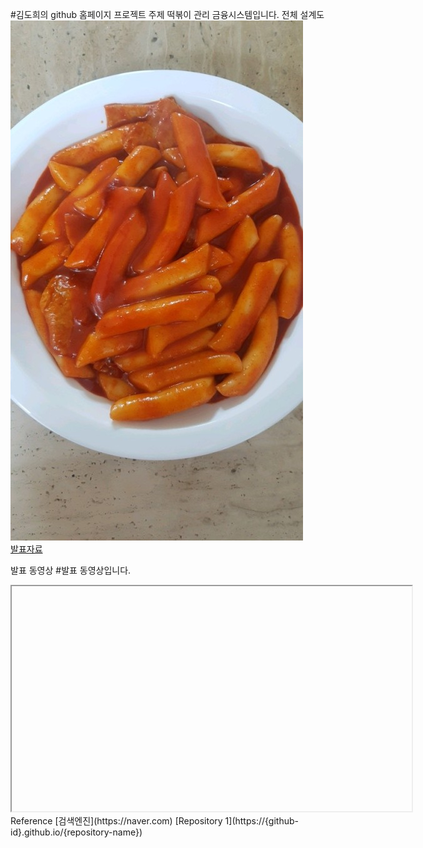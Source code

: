 
#김도희의 github 홈페이지
프로젝트 주제
떡볶이 관리 금융시스템입니다.
전체 설계도
<img src="number1.jpg"/><br>
[발표자료](/number2.pdf)<br>

발표 동영상
#발표 동영상입니다.
<iframe id="ytplayer" type="text/html" width="640" height="360" src=""></iframe>
Reference
[검색엔진](https://naver.com)
[Repository 1](https://{github-id}.github.io/{repository-name}) 
 
